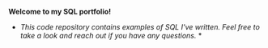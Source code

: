 **Welcome to my SQL portfolio!**
* *This code repository contains examples of SQL I've written. Feel free to take a look and reach out if you have any questions.* *
